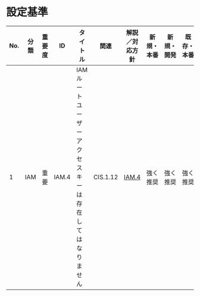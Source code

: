 # 設定基準

| No. | 分類 | 重要度 | ID | タイトル | 関連 | 解説／対応方針 | 新規・本番 | 新規・開発 | 既存・本番 | 既存・開発 |
| --- | --- | --- | --- | --- | --- | --- | --- | --- | --- | --- |
| 1 | IAM | 重要 | IAM.4 | IAM ルートユーザーアクセスキーは存在してはなりません | CIS.1.12 | [IAM.4](IAM.4.md) | 強く推奨 | 強く推奨 | 強く推奨 | 強く推奨 |
